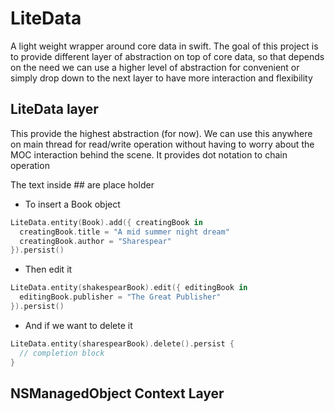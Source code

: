 # LiteData
A light weight wrapper around core data in swift.
The goal of this project is to provide different layer of abstraction on top of core data, so that depends on the need we can use a higher level of abstraction for convenient or simply drop down to the next layer to have more interaction and flexibility

## LiteData layer
This provide the highest abstraction (for now). We can use this anywhere on main thread for read/write operation without having to worry about the MOC interaction behind the scene. It provides dot notation to chain operation

The text inside ## are place holder

- To insert a Book object
```Swift
LiteData.entity(Book).add({ creatingBook in
  creatingBook.title = "A mid summer night dream"
  creatingBook.author = "Sharespear"
}).persist()
```
- Then edit it
```Swift
LiteData.entity(shakespearBook).edit({ editingBook in
  editingBook.publisher = "The Great Publisher"
}).persist()
```
- And if we want to delete it
```Swift
LiteData.entity(sharespearBook).delete().persist {
  // completion block
}
```

## NSManagedObject Context Layer
